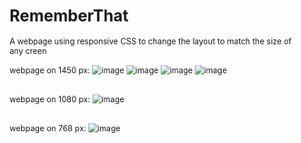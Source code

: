 # RememberThat
A webpage using responsive CSS to change the layout to match the size of any creen
<br />
<br />webpage on 1450 px:
![image](https://user-images.githubusercontent.com/83726215/168456413-3100b7ad-5f62-4433-8ba8-a79b1ba8b97f.png)
![image](https://user-images.githubusercontent.com/83726215/168456416-488cc351-6941-4cac-b0c9-85bf588bb73f.png)
![image](https://user-images.githubusercontent.com/83726215/168456424-1e653d22-33da-4063-9249-90cde5912102.png)
![image](https://user-images.githubusercontent.com/83726215/168456428-708c0e9d-58e0-4f59-841e-70a7185d9dce.png)
<br />
<br />
<br />webpage on 1080 px:
![image](https://user-images.githubusercontent.com/83726215/168456455-08bdf58f-7dca-4097-98bc-6f1b6842fb87.png)
<br />
<br />
<br />webpage on 768 px:
![image](https://user-images.githubusercontent.com/83726215/168456471-b4abe76d-72fe-464b-a98e-b4530fc15775.png)
